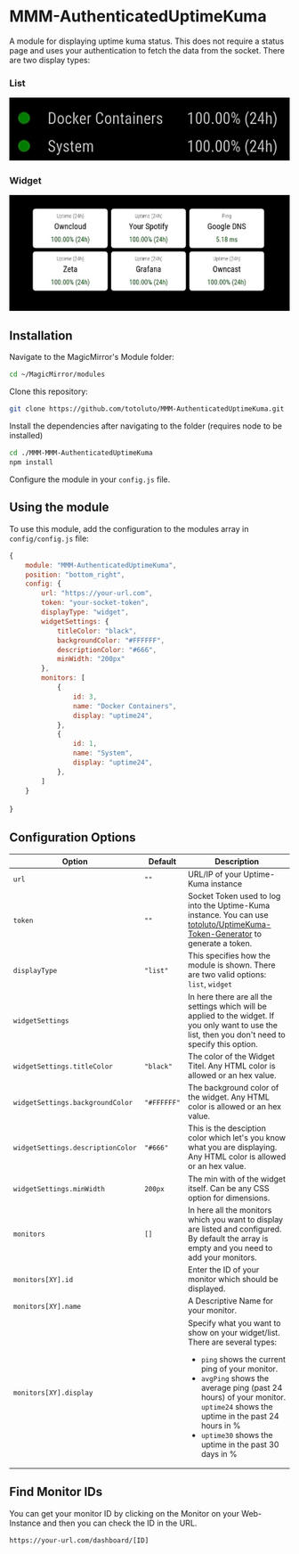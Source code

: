 # MMM-AuthenticatedUptimeKuma
A module for displaying uptime kuma status. This does not require a status page and uses your authentication to fetch the data from the socket. There are two display types:

### List
![image](./screenshots/simple.png)

### Widget

![image](./screenshots/widgets.png)

## Installation

Navigate to the MagicMirror's Module folder:

```bash
cd ~/MagicMirror/modules
```

Clone this repository:

```bash
git clone https://github.com/totoluto/MMM-AuthenticatedUptimeKuma.git
```

Install the dependencies after navigating to the folder (requires node to be installed)
```bash
cd ./MMM-MMM-AuthenticatedUptimeKuma
npm install
```

Configure the module in your `config.js` file.

## Using the module
To use this module, add the configuration to the modules array in `config/config.js` file:

```js
{
	module: "MMM-AuthenticatedUptimeKuma",
	position: "bottom_right",
	config: {
		url: "https://your-url.com",
		token: "your-socket-token",
		displayType: "widget",
        widgetSettings: {
			titleColor: "black",
			backgroundColor: "#FFFFFF",
			descriptionColor: "#666",
			minWidth: "200px"
		},
		monitors: [
    		{
        		id: 3,
        		name: "Docker Containers",
        		display: "uptime24",       
 			},
			{
        		id: 1,
        		name: "System",
        		display: "uptime24",
    		},
        ]
	}
		
}
```

## Configuration Options


| Option | Default | Description |
|-----|-----|-----|
| `url` | `""` | URL/IP of your Uptime-Kuma instance |
| `token` | `""` | Socket Token used to log into the Uptime-Kuma instance. You can use [totoluto/UptimeKuma-Token-Generator](https://github.com/totoluto/UptimeKuma-Token-Generator) to generate a token. |
| `displayType` | `"list"` | This specifies how the module is shown. There are two valid options: `list`, `widget` |
| `widgetSettings` | | In here there are all the settings which will be applied to the widget. If you only want to use the list, then you don't need to specify this option. |
| `widgetSettings.titleColor` | `"black"` | The color of the Widget Titel. Any HTML color is allowed or an hex value. |
| `widgetSettings.backgroundColor` | `"#FFFFFF"` | The background color of the widget. Any HTML color is allowed or an hex value. |
| `widgetSettings.descriptionColor` | `"#666"` | This is the desciption color which let's you know what you are displaying. Any HTML color is allowed or an hex value. |
| `widgetSettings.minWidth` | `200px` | The min with of the widget itself. Can be any CSS option for dimensions. |
| `monitors` | `[]` | In here all the monitors which you want to display are listed and configured. By default the array is empty and you need to add your monitors.
| `monitors[XY].id` | | Enter the ID of your monitor which should be displayed.
| `monitors[XY].name` | | A Descriptive Name for your monitor.
| `monitors[XY].display` | | Specify what you want to show on your widget/list. There are several types: <ul><li>`ping` shows the current ping of your monitor.</li><li>`avgPing` shows the average ping (past 24 hours) of your monitor.</li>`uptime24` shows the uptime in the past 24 hours in %</li><li>`uptime30` shows the uptime in the past 30 days in %</li></ul>



## Find Monitor IDs

You can get your monitor ID by clicking on the Monitor on your Web-Instance and then you can check the ID in the URL.

```
https://your-url.com/dashboard/[ID]
```
